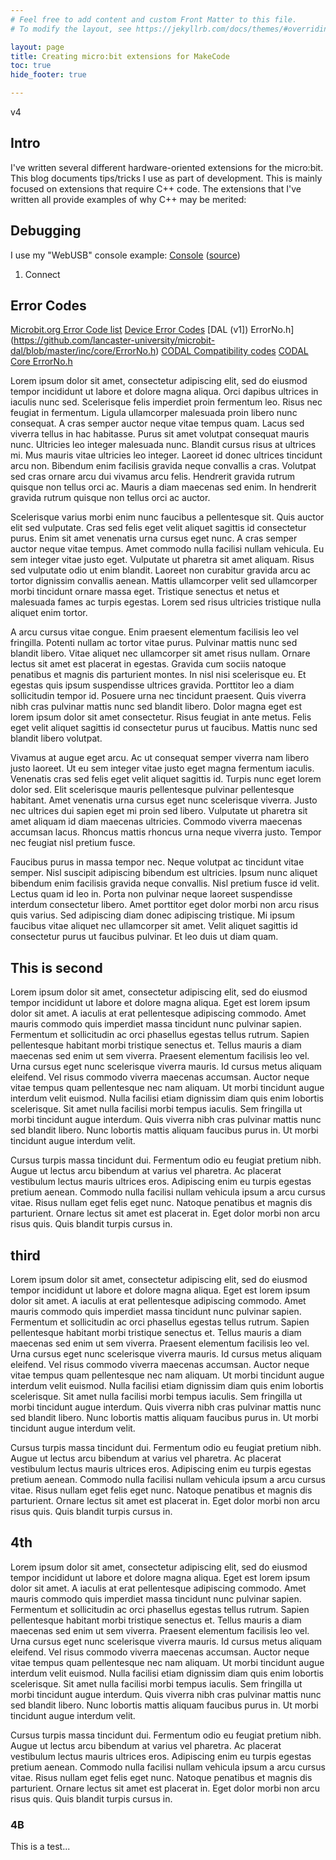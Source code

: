 ```yaml
---
# Feel free to add content and custom Front Matter to this file.
# To modify the layout, see https://jekyllrb.com/docs/themes/#overriding-theme-defaults

layout: page
title: Creating micro:bit extensions for MakeCode
toc: true
hide_footer: true 

---
```


v4
## Intro

I've written several different hardware-oriented extensions for the micro:bit. This blog documents tips/tricks I use as part of development. This is mainly focused on extensions that require C++ code.  The extensions that I've written all provide examples of why C++ may be merited:




## Debugging

I use my "WebUSB" console example: [Console](https://bsiever.github.io/microbit-webusb/) ([source](https://github.com/bsiever/microbit-webusb))

1. Connect


## Error Codes

[Microbit.org Error Code list](https://support.microbit.org/support/solutions/articles/19000016969-micro-bit-error-codes)
[Device Error Codes](https://support.microbit.org/support/solutions/articles/19000016969-micro-bit-error-codes)
[DAL (v1]) ErrorNo.h](https://github.com/lancaster-university/microbit-dal/blob/master/inc/core/ErrorNo.h)
[CODAL Compatibility codes](https://github.com/lancaster-university/codal-microbit/blob/master/inc/compat/MicroBitCompat.h)
[CODAL Core ErrorNo.h](https://github.com/lancaster-university/codal-core/blob/master/inc/core/ErrorNo.h)


Lorem ipsum dolor sit amet, consectetur adipiscing elit, sed do eiusmod tempor incididunt ut labore et dolore magna aliqua. Orci dapibus ultrices in iaculis nunc sed. Scelerisque felis imperdiet proin fermentum leo. Risus nec feugiat in fermentum. Ligula ullamcorper malesuada proin libero nunc consequat. A cras semper auctor neque vitae tempus quam. Lacus sed viverra tellus in hac habitasse. Purus sit amet volutpat consequat mauris nunc. Ultricies leo integer malesuada nunc. Blandit cursus risus at ultrices mi. Mus mauris vitae ultricies leo integer. Laoreet id donec ultrices tincidunt arcu non. Bibendum enim facilisis gravida neque convallis a cras. Volutpat sed cras ornare arcu dui vivamus arcu felis. Hendrerit gravida rutrum quisque non tellus orci ac. Mauris a diam maecenas sed enim. In hendrerit gravida rutrum quisque non tellus orci ac auctor.

Scelerisque varius morbi enim nunc faucibus a pellentesque sit. Quis auctor elit sed vulputate. Cras sed felis eget velit aliquet sagittis id consectetur purus. Enim sit amet venenatis urna cursus eget nunc. A cras semper auctor neque vitae tempus. Amet commodo nulla facilisi nullam vehicula. Eu sem integer vitae justo eget. Vulputate ut pharetra sit amet aliquam. Risus sed vulputate odio ut enim blandit. Laoreet non curabitur gravida arcu ac tortor dignissim convallis aenean. Mattis ullamcorper velit sed ullamcorper morbi tincidunt ornare massa eget. Tristique senectus et netus et malesuada fames ac turpis egestas. Lorem sed risus ultricies tristique nulla aliquet enim tortor.

A arcu cursus vitae congue. Enim praesent elementum facilisis leo vel fringilla. Potenti nullam ac tortor vitae purus. Pulvinar mattis nunc sed blandit libero. Vitae aliquet nec ullamcorper sit amet risus nullam. Ornare lectus sit amet est placerat in egestas. Gravida cum sociis natoque penatibus et magnis dis parturient montes. In nisl nisi scelerisque eu. Et egestas quis ipsum suspendisse ultrices gravida. Porttitor leo a diam sollicitudin tempor id. Posuere urna nec tincidunt praesent. Quis viverra nibh cras pulvinar mattis nunc sed blandit libero. Dolor magna eget est lorem ipsum dolor sit amet consectetur. Risus feugiat in ante metus. Felis eget velit aliquet sagittis id consectetur purus ut faucibus. Mattis nunc sed blandit libero volutpat.

Vivamus at augue eget arcu. Ac ut consequat semper viverra nam libero justo laoreet. Ut eu sem integer vitae justo eget magna fermentum iaculis. Venenatis cras sed felis eget velit aliquet sagittis id. Turpis nunc eget lorem dolor sed. Elit scelerisque mauris pellentesque pulvinar pellentesque habitant. Amet venenatis urna cursus eget nunc scelerisque viverra. Justo nec ultrices dui sapien eget mi proin sed libero. Vulputate ut pharetra sit amet aliquam id diam maecenas ultricies. Commodo viverra maecenas accumsan lacus. Rhoncus mattis rhoncus urna neque viverra justo. Tempor nec feugiat nisl pretium fusce.

Faucibus purus in massa tempor nec. Neque volutpat ac tincidunt vitae semper. Nisl suscipit adipiscing bibendum est ultricies. Ipsum nunc aliquet bibendum enim facilisis gravida neque convallis. Nisl pretium fusce id velit. Lectus quam id leo in. Porta non pulvinar neque laoreet suspendisse interdum consectetur libero. Amet porttitor eget dolor morbi non arcu risus quis varius. Sed adipiscing diam donec adipiscing tristique. Mi ipsum faucibus vitae aliquet nec ullamcorper sit amet. Velit aliquet sagittis id consectetur purus ut faucibus pulvinar. Et leo duis ut diam quam.


## This is second

Lorem ipsum dolor sit amet, consectetur adipiscing elit, sed do eiusmod tempor incididunt ut labore et dolore magna aliqua. Eget est lorem ipsum dolor sit amet. A iaculis at erat pellentesque adipiscing commodo. Amet mauris commodo quis imperdiet massa tincidunt nunc pulvinar sapien. Fermentum et sollicitudin ac orci phasellus egestas tellus rutrum. Sapien pellentesque habitant morbi tristique senectus et. Tellus mauris a diam maecenas sed enim ut sem viverra. Praesent elementum facilisis leo vel. Urna cursus eget nunc scelerisque viverra mauris. Id cursus metus aliquam eleifend. Vel risus commodo viverra maecenas accumsan. Auctor neque vitae tempus quam pellentesque nec nam aliquam. Ut morbi tincidunt augue interdum velit euismod. Nulla facilisi etiam dignissim diam quis enim lobortis scelerisque. Sit amet nulla facilisi morbi tempus iaculis. Sem fringilla ut morbi tincidunt augue interdum. Quis viverra nibh cras pulvinar mattis nunc sed blandit libero. Nunc lobortis mattis aliquam faucibus purus in. Ut morbi tincidunt augue interdum velit.

Cursus turpis massa tincidunt dui. Fermentum odio eu feugiat pretium nibh. Augue ut lectus arcu bibendum at varius vel pharetra. Ac placerat vestibulum lectus mauris ultrices eros. Adipiscing enim eu turpis egestas pretium aenean. Commodo nulla facilisi nullam vehicula ipsum a arcu cursus vitae. Risus nullam eget felis eget nunc. Natoque penatibus et magnis dis parturient. Ornare lectus sit amet est placerat in. Eget dolor morbi non arcu risus quis. Quis blandit turpis cursus in.

## third

Lorem ipsum dolor sit amet, consectetur adipiscing elit, sed do eiusmod tempor incididunt ut labore et dolore magna aliqua. Eget est lorem ipsum dolor sit amet. A iaculis at erat pellentesque adipiscing commodo. Amet mauris commodo quis imperdiet massa tincidunt nunc pulvinar sapien. Fermentum et sollicitudin ac orci phasellus egestas tellus rutrum. Sapien pellentesque habitant morbi tristique senectus et. Tellus mauris a diam maecenas sed enim ut sem viverra. Praesent elementum facilisis leo vel. Urna cursus eget nunc scelerisque viverra mauris. Id cursus metus aliquam eleifend. Vel risus commodo viverra maecenas accumsan. Auctor neque vitae tempus quam pellentesque nec nam aliquam. Ut morbi tincidunt augue interdum velit euismod. Nulla facilisi etiam dignissim diam quis enim lobortis scelerisque. Sit amet nulla facilisi morbi tempus iaculis. Sem fringilla ut morbi tincidunt augue interdum. Quis viverra nibh cras pulvinar mattis nunc sed blandit libero. Nunc lobortis mattis aliquam faucibus purus in. Ut morbi tincidunt augue interdum velit.

Cursus turpis massa tincidunt dui. Fermentum odio eu feugiat pretium nibh. Augue ut lectus arcu bibendum at varius vel pharetra. Ac placerat vestibulum lectus mauris ultrices eros. Adipiscing enim eu turpis egestas pretium aenean. Commodo nulla facilisi nullam vehicula ipsum a arcu cursus vitae. Risus nullam eget felis eget nunc. Natoque penatibus et magnis dis parturient. Ornare lectus sit amet est placerat in. Eget dolor morbi non arcu risus quis. Quis blandit turpis cursus in.
## 4th

Lorem ipsum dolor sit amet, consectetur adipiscing elit, sed do eiusmod tempor incididunt ut labore et dolore magna aliqua. Eget est lorem ipsum dolor sit amet. A iaculis at erat pellentesque adipiscing commodo. Amet mauris commodo quis imperdiet massa tincidunt nunc pulvinar sapien. Fermentum et sollicitudin ac orci phasellus egestas tellus rutrum. Sapien pellentesque habitant morbi tristique senectus et. Tellus mauris a diam maecenas sed enim ut sem viverra. Praesent elementum facilisis leo vel. Urna cursus eget nunc scelerisque viverra mauris. Id cursus metus aliquam eleifend. Vel risus commodo viverra maecenas accumsan. Auctor neque vitae tempus quam pellentesque nec nam aliquam. Ut morbi tincidunt augue interdum velit euismod. Nulla facilisi etiam dignissim diam quis enim lobortis scelerisque. Sit amet nulla facilisi morbi tempus iaculis. Sem fringilla ut morbi tincidunt augue interdum. Quis viverra nibh cras pulvinar mattis nunc sed blandit libero. Nunc lobortis mattis aliquam faucibus purus in. Ut morbi tincidunt augue interdum velit.

Cursus turpis massa tincidunt dui. Fermentum odio eu feugiat pretium nibh. Augue ut lectus arcu bibendum at varius vel pharetra. Ac placerat vestibulum lectus mauris ultrices eros. Adipiscing enim eu turpis egestas pretium aenean. Commodo nulla facilisi nullam vehicula ipsum a arcu cursus vitae. Risus nullam eget felis eget nunc. Natoque penatibus et magnis dis parturient. Ornare lectus sit amet est placerat in. Eget dolor morbi non arcu risus quis. Quis blandit turpis cursus in.
### 4B

This is a test...
